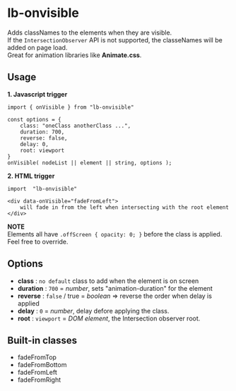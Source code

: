 # lb-onvisible

Adds classNames to the elements when they are visible.  
If the `IntersectionObserver` API is not supported, the classeNames will be added on page load.  
Great for animation libraries like **Animate.css**.  


## Usage

**1. Javascript trigger**

```
import { onVisible } from "lb-onvisible"
```
```
const options = {
	class: "oneClass anotherClass ...",
	duration: 700,
	reverse: false,
	delay: 0, 
	root: viewport
}
onVisible( nodeList || element || string, options );
```
**2. HTML trigger**
```
import  "lb-onvisible"
```
```
<div data-onVisible="fadeFromLeft">
	will fade in from the left when intersecting with the root element
</div>
```

**NOTE**<br/>
Elements all have `.offScreen { opacity: 0; }` before the class is applied.<br/>
Feel free to override.

## Options

- **class** : `no default` class to add when the element is on screen
- **duration** : `700` = *number*, sets "animation-duration" for the element 
- **reverse** : `false` / true = *boolean* => reverse the order when delay is applied
- **delay** : `0` = *number*, delay defore applying the class. 
- **root** : `viewport` = *DOM element*, the Intersection observer root. 

## Built-in classes
- fadeFromTop
- fadeFromBottom
- fadeFromLeft
- fadeFromRight
